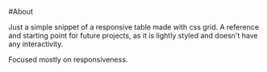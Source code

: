 #About

Just a simple snippet of a responsive table made with css grid. A reference and starting point for future projects, as it is lightly styled and doesn't have any interactivity.

Focused mostly on responsiveness.
